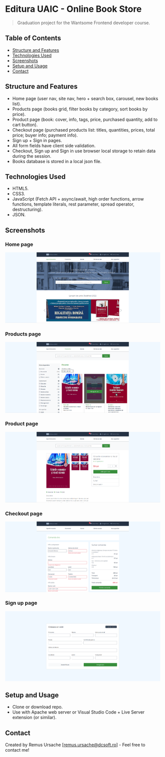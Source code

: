 # Editura UAIC - Online Book Store
> Graduation project for the Wantsome Frontend developer course.

## Table of Contents
* [Structure and Features](#structure-and-features)
* [Technologies Used](#technologies-used)
* [Screenshots](#screenshots)
* [Setup and Usage](#setup-and-usage)
* [Contact](#contact)

## Structure and Features
- Home page (user nav, site nav, hero + search box, carousel, new books list).
- Products page (books grid, filter books by category, sort books by price).
- Product page (book: cover, info, tags, price, purchased quantity, add to cart button).
- Checkout page (purchased products list: titles, quantities, prices, total price; buyer info; payment info).
- Sign up + Sign in pages.
- All form fields have client side validation.
- Checkout, Sign up and Sign in use browser local storage to retain data during the session.
- Books database is stored in a local json file.

## Technologies Used
- HTML5.
- CSS3.
- JavaScript (Fetch API + async/await, high order functions, arrow functions, template literals, rest parameter, spread operator, destructuring).
- JSON. 

## Screenshots
### Home page
![Home page](./screenshots/screenshot1.png)
### Products page
![Products page](./screenshots/screenshot2.png)
### Product page
![Product page](./screenshots/screenshot3.png)
### Checkout page
![Home page](./screenshots/screenshot4.png)
### Sign up page
![Sign up page](./screenshots/screenshot5.png)

## Setup and Usage
- Clone or download repo.
- Use with Apache web server or Visual Studio Code + Live Server extension (or similar). 

## Contact
Created by Remus Ursache [remus.ursache@dcsoft.ro] - Feel free to contact me!